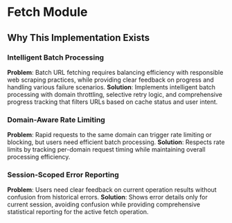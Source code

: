 # Fetch Module

## Why This Implementation Exists

### Intelligent Batch Processing
**Problem**: Batch URL fetching requires balancing efficiency with responsible web scraping practices, while providing clear feedback on progress and handling various failure scenarios.
**Solution**: Implements intelligent batch processing with domain throttling, selective retry logic, and comprehensive progress tracking that filters URLs based on cache status and user intent.

### Domain-Aware Rate Limiting
**Problem**: Rapid requests to the same domain can trigger rate limiting or blocking, but users need efficient batch processing.
**Solution**: Respects rate limits by tracking per-domain request timing while maintaining overall processing efficiency.

### Session-Scoped Error Reporting
**Problem**: Users need clear feedback on current operation results without confusion from historical errors.
**Solution**: Shows error details only for current session, avoiding confusion while providing comprehensive statistical reporting for the active fetch operation.